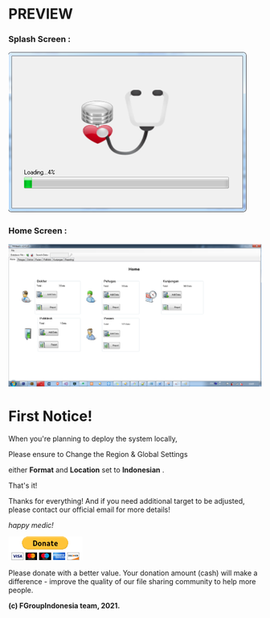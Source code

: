 # PREVIEW

### Splash Screen :
![Preview01](screenshots/splash.png)

### Home Screen :
![Preview02](screenshots/home_v2410.png)


# First Notice!

When you're planning to deploy the system locally, 

Please ensure to Change the Region & Global Settings 

either **Format** and **Location** set to **Indonesian** . 

That's it!


Thanks for everything! And if you need additional target to be adjusted, please contact our official email for more details!

*happy medic!*


![donate](screenshots/donate.gif)

Please donate with a better value. Your donation amount (cash) will make a difference - improve the quality of our file sharing community to help more people.

**(c) FGroupIndonesia team, 2021.**

